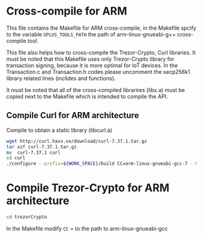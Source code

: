 # Cross-compile for ARM

This file contains the Makefile for ARM cross-compile, in the Makefile spcify to the variable `GPLUS_TOOLS_PATH` the path of arm-linux-gnueabi-g++ cross-compile tool. 

This file also helps how to cross-compile the Trezor-Crypto, Curl libraries. It must be noted that this Makefile uses only Trezor-Crypto library for transaction signing, because it is more optimal for IoT devices. In the Transaction.c and Transaction.h codes please uncomment the secp256k1 library related lines (inclides and functions). 

It must be noted that all of the cross-compiled librarires (libx.a) must be copied next to the Makefile which is intended to compile the API. 

## Compile Curl for ARM architecture

Compile to obtain a static library (libcurl.a)

```bash
wget http://curl.haxx.se/download/curl-7.37.1.tar.gz
tar xzf curl-7.37.1.tar.gz
mv  curl-7.37.1 curl
cd curl
./configure --prefix=${WORK_SPACE}/build CC=arm-linux-gnueabi-gcc-7 --host=arm-linux-gnueabi --disable-shared --enable-static
```

# Compile Trezor-Crypto for ARM architecture

```bash
cd trezorCrypto
```
In the Makefile modify `CC` = to the path to arm-linux-gnueabi-gcc